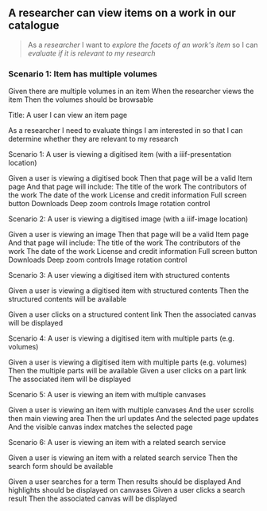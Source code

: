 ## A researcher can view items on a work in our catalogue

> As a _researcher_
> I want to _explore the facets of an work's item_
> so I can _evaluate if it is relevant to my research_

### Scenario 1: Item has multiple volumes
Given there are multiple volumes in an item
When the researcher views the item
Then the volumes should be browsable

Title: A user I can view an item page

As a researcher
I need to evaluate things I am interested in
so that I can determine whether they are relevant to my research

Scenario 1: A user is viewing a digitised item (with a iiif-presentation location)

Given a user is viewing a digitised book
Then that page will be a valid Item page
And that page will include:
The title of the work
The contributors of the work
The date of the work
License and credit information
Full screen button
Downloads
Deep zoom controls
Image rotation control

Scenario 2: A user is viewing a digitised image (with a iiif-image location)

Given a user is viewing an image
Then that page will be a valid Item page
And that page will include:
The title of the work
The contributors of the work
The date of the work
License and credit information
Full screen button
Downloads
Deep zoom controls
Image rotation control

Scenario 3: A user viewing a digitised item with structured contents

Given a user is viewing a digitised item with structured contents
Then the structured contents will be available

Given a user clicks on a structured content link
Then the associated canvas will be displayed

Scenario 4: A user is viewing a digitised item with multiple parts (e.g. volumes)

Given a user is viewing a digitised item with multiple parts (e.g. volumes)
Then the multiple parts will be available
Given a user clicks on a part link
The associated item will be displayed

Scenario 5: A user is viewing an item with multiple canvases

Given a user is viewing an item with multiple canvases
And the user scrolls then main viewing area
Then the url updates
And the selected page updates
And the visible canvas index matches the selected page

Scenario 6: A user is viewing an item with a related search service

Given a user is viewing an item with a related search service
Then the search form should be available

Given a user searches for a term
Then results should be displayed
And highlights should be displayed on canvases
Given a user clicks a search result
Then the associated canvas will be displayed
